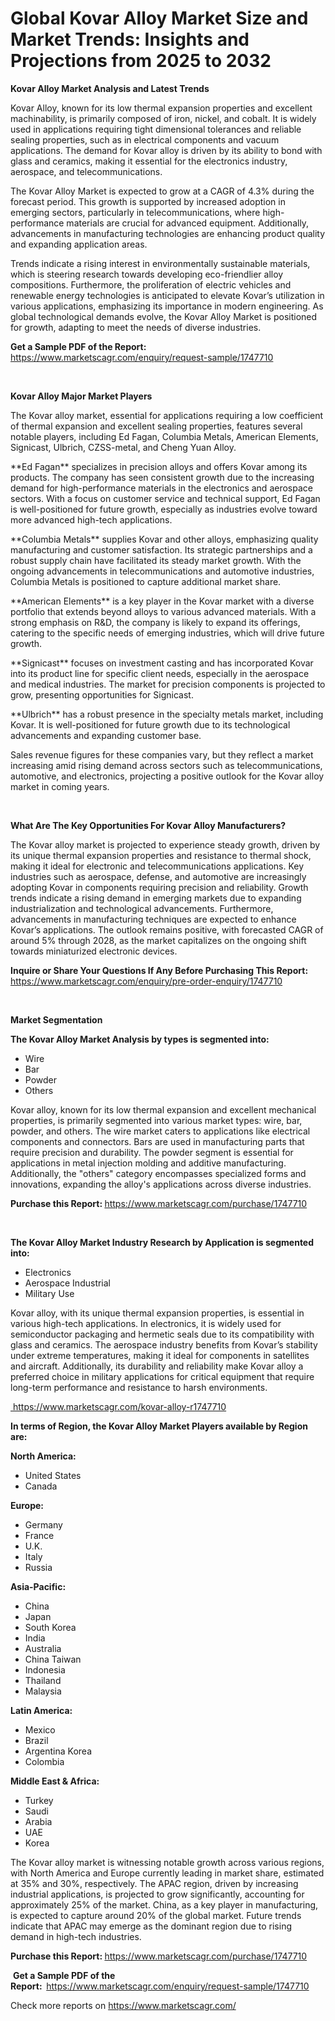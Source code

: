 <p><h1>Global Kovar Alloy Market Size and Market Trends: Insights and Projections from 2025 to 2032</h1></p><p><strong>Kovar Alloy Market Analysis and Latest Trends</strong></p>
<p><p>Kovar Alloy, known for its low thermal expansion properties and excellent machinability, is primarily composed of iron, nickel, and cobalt. It is widely used in applications requiring tight dimensional tolerances and reliable sealing properties, such as in electrical components and vacuum applications. The demand for Kovar alloy is driven by its ability to bond with glass and ceramics, making it essential for the electronics industry, aerospace, and telecommunications.</p><p>The Kovar Alloy Market is expected to grow at a CAGR of 4.3% during the forecast period. This growth is supported by increased adoption in emerging sectors, particularly in telecommunications, where high-performance materials are crucial for advanced equipment. Additionally, advancements in manufacturing technologies are enhancing product quality and expanding application areas. </p><p>Trends indicate a rising interest in environmentally sustainable materials, which is steering research towards developing eco-friendlier alloy compositions. Furthermore, the proliferation of electric vehicles and renewable energy technologies is anticipated to elevate Kovar’s utilization in various applications, emphasizing its importance in modern engineering. As global technological demands evolve, the Kovar Alloy Market is positioned for growth, adapting to meet the needs of diverse industries.</p></p>
<p><strong>Get a Sample PDF of the Report:&nbsp;</strong> <a href="https://www.marketscagr.com/enquiry/request-sample/1747710?utm_campaign=3039&utm_medium=2&utm_source=Github&utm_content=ia&utm_term=01042025&utm_id=kovar-alloy">https://www.marketscagr.com/enquiry/request-sample/1747710</a></p>
<p>&nbsp;</p>
<p><strong>Kovar Alloy Major Market Players</strong></p>
<p><p>The Kovar alloy market, essential for applications requiring a low coefficient of thermal expansion and excellent sealing properties, features several notable players, including Ed Fagan, Columbia Metals, American Elements, Signicast, Ulbrich, CZSS-metal, and Cheng Yuan Alloy.</p><p>**Ed Fagan** specializes in precision alloys and offers Kovar among its products. The company has seen consistent growth due to the increasing demand for high-performance materials in the electronics and aerospace sectors. With a focus on customer service and technical support, Ed Fagan is well-positioned for future growth, especially as industries evolve toward more advanced high-tech applications.</p><p>**Columbia Metals** supplies Kovar and other alloys, emphasizing quality manufacturing and customer satisfaction. Its strategic partnerships and a robust supply chain have facilitated its steady market growth. With the ongoing advancements in telecommunications and automotive industries, Columbia Metals is positioned to capture additional market share.</p><p>**American Elements** is a key player in the Kovar market with a diverse portfolio that extends beyond alloys to various advanced materials. With a strong emphasis on R&D, the company is likely to expand its offerings, catering to the specific needs of emerging industries, which will drive future growth.</p><p>**Signicast** focuses on investment casting and has incorporated Kovar into its product line for specific client needs, especially in the aerospace and medical industries. The market for precision components is projected to grow, presenting opportunities for Signicast.</p><p>**Ulbrich** has a robust presence in the specialty metals market, including Kovar. It is well-positioned for future growth due to its technological advancements and expanding customer base.</p><p>Sales revenue figures for these companies vary, but they reflect a market increasing amid rising demand across sectors such as telecommunications, automotive, and electronics, projecting a positive outlook for the Kovar alloy market in coming years.</p></p>
<p>&nbsp;</p>
<p><strong>What Are The Key Opportunities For Kovar Alloy Manufacturers?</strong></p>
<p><p>The Kovar alloy market is projected to experience steady growth, driven by its unique thermal expansion properties and resistance to thermal shock, making it ideal for electronic and telecommunications applications. Key industries such as aerospace, defense, and automotive are increasingly adopting Kovar in components requiring precision and reliability. Growth trends indicate a rising demand in emerging markets due to expanding industrialization and technological advancements. Furthermore, advancements in manufacturing techniques are expected to enhance Kovar’s applications. The outlook remains positive, with forecasted CAGR of around 5% through 2028, as the market capitalizes on the ongoing shift towards miniaturized electronic devices.</p></p>
<p><strong>Inquire or Share Your Questions If Any Before Purchasing This Report:</strong> <a href="https://www.marketscagr.com/enquiry/pre-order-enquiry/1747710?utm_campaign=3039&utm_medium=2&utm_source=Github&utm_content=ia&utm_term=01042025&utm_id=kovar-alloy">https://www.marketscagr.com/enquiry/pre-order-enquiry/1747710</a></p>
<p>&nbsp;</p>
<p><strong>Market Segmentation</strong></p>
<p><strong>The Kovar Alloy Market Analysis by types is segmented into:</strong></p>
<p><ul><li>Wire</li><li>Bar</li><li>Powder</li><li>Others</li></ul></p>
<p><p>Kovar alloy, known for its low thermal expansion and excellent mechanical properties, is primarily segmented into various market types: wire, bar, powder, and others. The wire market caters to applications like electrical components and connectors. Bars are used in manufacturing parts that require precision and durability. The powder segment is essential for applications in metal injection molding and additive manufacturing. Additionally, the "others" category encompasses specialized forms and innovations, expanding the alloy's applications across diverse industries.</p></p>
<p><strong>Purchase this Report:&nbsp;</strong><a href="https://www.marketscagr.com/purchase/1747710?utm_campaign=3039&utm_medium=2&utm_source=Github&utm_content=ia&utm_term=01042025&utm_id=kovar-alloy">https://www.marketscagr.com/purchase/1747710</a></p>
<p>&nbsp;</p>
<p><strong>The Kovar Alloy Market Industry Research by Application is segmented into:</strong></p>
<p><ul><li>Electronics</li><li>Aerospace Industrial</li><li>Military Use</li></ul></p>
<p><p>Kovar alloy, with its unique thermal expansion properties, is essential in various high-tech applications. In electronics, it is widely used for semiconductor packaging and hermetic seals due to its compatibility with glass and ceramics. The aerospace industry benefits from Kovar’s stability under extreme temperatures, making it ideal for components in satellites and aircraft. Additionally, its durability and reliability make Kovar alloy a preferred choice in military applications for critical equipment that require long-term performance and resistance to harsh environments.</p></p>
<p><a href="https://www.marketscagr.com/kovar-alloy-r1747710?utm_campaign=3039&utm_medium=2&utm_source=Github&utm_content=ia&utm_term=01042025&utm_id=kovar-alloy">&nbsp;https://www.marketscagr.com/kovar-alloy-r1747710</a></p>
<p><strong>In terms of Region, the Kovar Alloy Market Players available by Region are:</strong></p>
<p>
    <p> <strong> North America: </strong>
        <ul>
            <li>United States</li>
            <li>Canada</li>
        </ul>
        </p> 
    <p> <strong> Europe: </strong>
        <ul>
            <li>Germany</li>
            <li>France</li>
            <li>U.K.</li>
            <li>Italy</li>
            <li>Russia</li>
        </ul>
        </p> 
    <p> <strong> Asia-Pacific: </strong>
        <ul>
            <li>China</li>
            <li>Japan</li>
            <li>South Korea</li>
            <li>India</li>
            <li>Australia</li>
            <li>China Taiwan</li>
            <li>Indonesia</li>
            <li>Thailand</li>
            <li>Malaysia</li>
        </ul>
        </p> 
    <p> <strong> Latin America: </strong>
        <ul>
            <li>Mexico</li>
            <li>Brazil</li>
            <li>Argentina Korea</li>
            <li>Colombia</li>
        </ul>
        </p> 
    <p> <strong> Middle East & Africa: </strong>
        <ul>
            <li>Turkey</li>
            <li>Saudi</li>
            <li>Arabia</li>
            <li>UAE</li>
            <li>Korea</li>
        </ul>
    </p>
    </p>
<p><p>The Kovar alloy market is witnessing notable growth across various regions, with North America and Europe currently leading in market share, estimated at 35% and 30%, respectively. The APAC region, driven by increasing industrial applications, is projected to grow significantly, accounting for approximately 25% of the market. China, as a key player in manufacturing, is expected to capture around 20% of the global market. Future trends indicate that APAC may emerge as the dominant region due to rising demand in high-tech industries.</p></p>
<p><strong>Purchase this Report: </strong><a href="https://www.marketscagr.com/purchase/1747710?utm_campaign=3039&utm_medium=2&utm_source=Github&utm_content=ia&utm_term=01042025&utm_id=kovar-alloy">https://www.marketscagr.com/purchase/1747710</a></p>
<p>&nbsp;<strong>Get a Sample PDF of the Report:&nbsp;&nbsp;</strong><a href="https://www.marketscagr.com/enquiry/request-sample/1747710?utm_campaign=3039&utm_medium=2&utm_source=Github&utm_content=ia&utm_term=01042025&utm_id=kovar-alloy">https://www.marketscagr.com/enquiry/request-sample/1747710</a></p>
<p><strong></strong></p>
<p>Check more reports on <a href="https://www.marketscagr.com/?utm_campaign=3039&utm_medium=2&utm_source=Github&utm_content=ia&utm_term=01042025&utm_id=kovar-alloy">https://www.marketscagr.com/</a></p>
